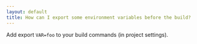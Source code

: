 ```yaml
---
layout: default
title: How can I export some environment variables before the build?
---
```


Add export `VAR=foo` to your build commands (in project settings).
